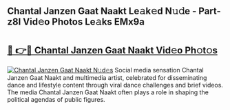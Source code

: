 ## Chantal Janzen Gaat Naakt Le𝚊k𝚎d N𝚞𝚍e - Part-z8I Vid𝚎o Photos Le𝚊ks EMx9a

# <h2><a href="http://fb2d96.evod.top/?m=Chantal+Janzen+Gaat+Naakt">🔗 👉🔴 Chantal Janzen Gaat Naakt Vid𝚎o Ph𝚘t𝚘s</a></h2>

[![Chantal Janzen Gaat Naakt N𝚞d𝚎s](https://i.imgur.com/8V9OHl7.gif)](http://fb2d96.evod.top/?m=Chantal+Janzen+Gaat+Naakt)
Social media sensation Chantal Janzen Gaat Naakt and multimedia artist, celebrated for disseminating dance and lifestyle content through viral dance challenges and brief videos. The media Chantal Janzen Gaat Naakt often plays a role in shaping the political agendas of public figures. 
